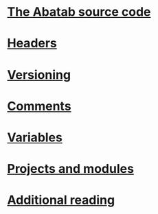 # [The Abatab source code](TheAbatabSourceCode.md)
# [Headers](Headers.md)
# [Versioning](Versioning.md)
# [Comments](Comments.md)
# [Variables](Variables.md)
# [Projects and modules](ProjectsAndModules.md)
# [Additional reading](AdditionalReading.md)